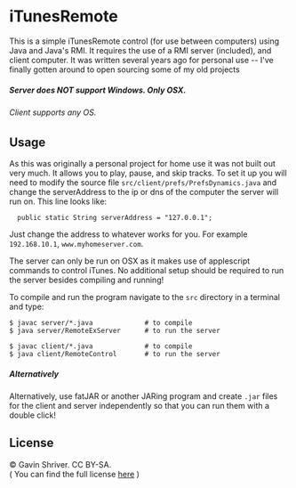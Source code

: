 iTunesRemote
============

This is a simple iTunesRemote control (for use between computers) using Java and Java's RMI. It requires the use of a RMI server (included), and client computer. It was written several years ago for personal use -- I've finally gotten around to open sourcing some of my old projects

##### Server does NOT support Windows. Only OSX.
###### Client supports any OS.


Usage
-------------
As this was originally a personal project for home use it was not built out very much. It allows you to play, pause, and skip tracks. To set it up you will need to modify the source file `src/client/prefs/PrefsDynamics.java` and change the serverAddress to the ip or dns of the computer the server will run on. This line looks like:

      public static String serverAddress = "127.0.0.1";

Just change the address to whatever works for you. For example `192.168.10.1`, `www.myhomeserver.com`.

The server can only be run on OSX as it makes use of applescript commands to control iTunes. No additional setup should be required to run the server besides compiling and running! 

To compile and run the program navigate to the `src` directory in a terminal and type:

    $ javac server/*.java             # to compile
    $ java server/RemoteExServer      # to run the server

    $ javac client/*.java             # to compile
    $ java client/RemoteControl       # to run the server


##### Alternatively
  Alternatively, use fatJAR or another JARing program and create `.jar` files for the client and server independently so that you can run them with a double click! 

License
-------------
© Gavin Shriver. CC BY-SA.   
( You can find the full license [here](http://creativecommons.org/licenses/by-sa/4.0/legalcode) )

